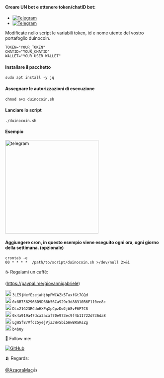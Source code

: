 #### Creare UN bot e ottenere token/chatID bot:

- [![Telegram](https://img.shields.io/badge/-botfather-0088cc?style=flat&labelColor=0088cc&logo=telegram&logoColor=white)](https://t.me/botfather)
- [![Telegram](https://img.shields.io/badge/-myidbot-0088cc?style=flat&labelColor=0088cc&logo=telegram&logoColor=white)](https://t.me/myidbot)

Modificate nello script le variabili token, id e nome utente del vostro portafoglio duinocoin.

```
TOKEN="YOUR_TOKEN"
CHATID="YOUR_CHATID"
WALLET="YOUR_USER_WALLET"
```

#### Installare il pacchetto

```
sudo apt install -y jq
```

#### Assegnare le autorizzazioni di esecuzione

```
chmod a+x duinocoin.sh
```

#### Lanciare lo script

```
./duinocoin.sh
```

#### Esempio

<img src="https://github.com/AzagraMac/DuinoCoinTelegramBot/assets/571796/5885998e-5292-4863-abf4-931b938b6570" height="300" title="telegram"/>

#### Aggiungere cron, in questo esempio viene eseguito ogni ora, ogni giorno della settimana. (opzionale)

```
crontab -e
00 * * * *  /path/to/script/duinocoin.sh >/dev/null 2>&1
```

☕️ Regalami un caffè:

(https://paypal.me/giovannigabriele)

<img src="https://github.com/AzagraMac/AzagraMac/assets/571796/f4f27bb8-cc3a-47e7-94a9-c4569d412a80" width="19" height="19" title="bitcoin"/> <code>3LE5jNefEzejaHjbpPWCAZk5TaxfGt7GQd</code> <br>
<img src="https://github.com/AzagraMac/AzagraMac/assets/571796/59998222-1cc2-405e-b5f6-323d5e456ba9" width="19" height="19" title="ethereum"/> <code>0x8B7562966D9D68b56Ca929c3d88310B6F110ee8c</code> <br>
<img src="https://github.com/AzagraMac/AzagraMac/assets/571796/b22e20a6-5147-4615-93dd-08e8e2d3d25b" width="19" height="19" title="doge" /> <code>DLx21G23RCdoHXPqXpCpzDw2jW8vF6P7C8</code> <br>
<img src="https://github.com/AzagraMac/AzagraMac/assets/571796/c21d91cb-6c03-4cdf-aff0-4bba4e1837bf" width="19" height="19" title="litecoin"/> <code>0x4a919a47dca3acaf70e973ec9f4b11722d736da8</code> <br>
<img src="https://github.com/b4db0ycs/b4db0y/blob/main/5994.png" width="19" height="19" title="shiba"/> <code>LgWSf87Vfcz5yejVjZJWvSbi5WwBRaRsZg</code> <br>
<img src="https://github.com/AzagraMac/DuinoCoinTelegramBot/assets/571796/6748fb38-f513-4c61-b3bb-0a6b1437c536" width="19" height="19" title="duinocoin"/>
<code>b4b0y</code>

👥 Follow me:

[![GitHub](https://img.shields.io/badge/-github-171515?style=flat&labelColor=171515&logo=github&logoColor=white)](https://github.com/b4db0ycs/)

🫂 Regards:

[@AzagraMac](https://github.com/AzagraMac)👍
